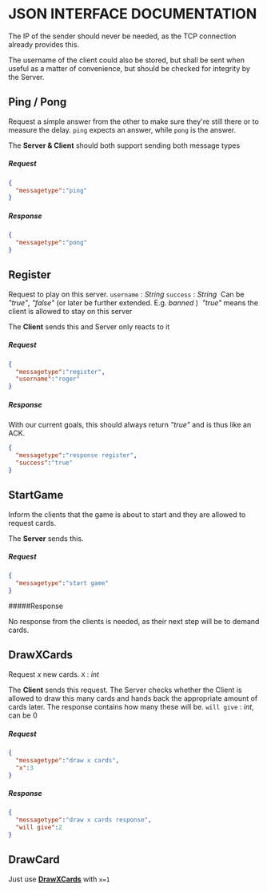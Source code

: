 # JSON INTERFACE DOCUMENTATION

The IP of the sender should never be needed, as the TCP connection already provides this.

The username of the client could also be stored, but shall be sent when useful as a matter of convenience, but should be checked for integrity by the Server.

## Ping / Pong

Request a simple answer from the other to make sure they're still there or to measure the delay.
`ping` expects an answer, while `pong` is the answer.

The **Server & Client** should both support sending both message types

##### Request

```JSON
{
  "messagetype":"ping"
}
```

##### Response

```JSON
{
  "messagetype":"pong"
}
```



## Register

Request to play on this server.
`username` : *String* 
`success` : *String* 
​    Can be *"true"*, *"false"* (or later be further extended. E.g. *banned* )
​    *"true"* means the client is allowed to stay on this server

The **Client** sends this and Server only reacts to it

##### Request

```JSON
{
  "messagetype":"register",
  "username":"roger"
}
```

##### Response

With our current goals, this should always return *"true"* and is thus like an ACK.

```JSON
{
  "messagetype":"response register",
  "success":"true"
}
```

## StartGame

Inform the clients that the game is about to start and they are allowed to request cards.

The **Server** sends this.

##### Request

```json
{
  "messagetype":"start game"
}
```

#####Response

No response from the clients is needed, as their next step will be to demand cards.

## DrawXCards

Request *x* new cards.
`X` : *int*

The **Client** sends this request. The Server checks whether the Client is allowed to draw this many cards and hands back the appropriate amount of cards later. The response contains how many these will be.
`will give` : *int*, can be 0

##### Request

```json
{
  "messagetype":"draw x cards",
  "x":3
}
```

##### Response

```Json
{
  "messagetype":"draw x cards response",
  "will give":2
}
```

## DrawCard

Just use  [**DrawXCards**](#DrawXCards) with `x=1`